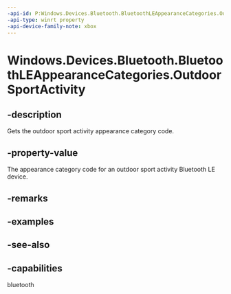 ```yaml
---
-api-id: P:Windows.Devices.Bluetooth.BluetoothLEAppearanceCategories.OutdoorSportActivity
-api-type: winrt property
-api-device-family-note: xbox
---
```


<!-- Property syntax
public ushort OutdoorSportActivity { get; }
-->

# Windows.Devices.Bluetooth.BluetoothLEAppearanceCategories.OutdoorSportActivity

## -description
Gets the outdoor sport activity appearance category code.

## -property-value
The appearance category code for an outdoor sport activity Bluetooth LE device.

## -remarks

## -examples

## -see-also

## -capabilities
bluetooth
